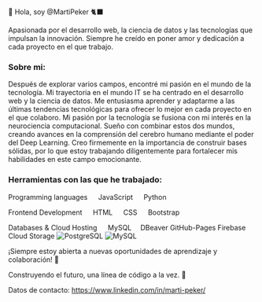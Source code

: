 👋 Hola, soy @MartiPeker 🐈‍⬛

Apasionada por el desarrollo web, la ciencia de datos y las tecnologías que impulsan la innovación. 
Siempre he creído en poner amor y dedicación a cada proyecto en el que trabajo.

### Sobre mi:

Después de explorar varios campos, encontré mi pasión en el mundo de la tecnología. Mi trayectoria en el mundo IT se ha centrado en el desarrollo web y la ciencia de datos.
Me entusiasma aprender y adaptarme a las últimas tendencias tecnológicas para ofrecer lo mejor en cada proyecto en el que colaboro.
Mi pasión por la tecnología se fusiona con mi interés en la neurociencia computacional. 
Sueño con combinar estos dos mundos, creando avances en la comprensión del cerebro humano mediante el poder del Deep Learning. 
Creo firmemente en la importancia de construir bases sólidas, por lo que estoy trabajando diligentemente para fortalecer mis habilidades en este campo emocionante.

### Herramientas con las que he trabajado:

  Programming languages
   JavaScript   Python

 Frontend Development
  HTML   CSS   Bootstrap  

 Databases & Cloud Hosting
  MySQL  DBeaver GitHub-Pages  Firebase Cloud Storage
![PostgreSQL](https://img.shields.io/badge/-PostgreSQL-000?&logo=PostgreSQL)
![MySQL](https://img.shields.io/badge/-MySQL-000?&logo=MySQL)

¡Siempre estoy abierta a nuevas oportunidades de aprendizaje y colaboración! 🚀

Construyendo el futuro, una línea de código a la vez. 💜

Datos de contacto:
https://www.linkedin.com/in/marti-peker/
